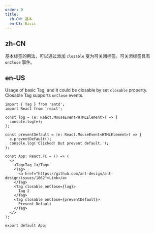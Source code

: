 ```yaml
---
order: 0
title:
  zh-CN: 基本
  en-US: Basic
---
```


## zh-CN

基本标签的用法，可以通过添加 `closable` 变为可关闭标签。可关闭标签具有 `onClose` 事件。

## en-US

Usage of basic Tag, and it could be closable by set `closable` property. Closable Tag supports `onClose` events.

```tsx
import { Tag } from 'antd';
import React from 'react';

const log = (e: React.MouseEvent<HTMLElement>) => {
  console.log(e);
};

const preventDefault = (e: React.MouseEvent<HTMLElement>) => {
  e.preventDefault();
  console.log('Clicked! But prevent default.');
};

const App: React.FC = () => (
  <>
    <Tag>Tag 1</Tag>
    <Tag>
      <a href="https://github.com/ant-design/ant-design/issues/1862">Link</a>
    </Tag>
    <Tag closable onClose={log}>
      Tag 2
    </Tag>
    <Tag closable onClose={preventDefault}>
      Prevent Default
    </Tag>
  </>
);

export default App;
```
